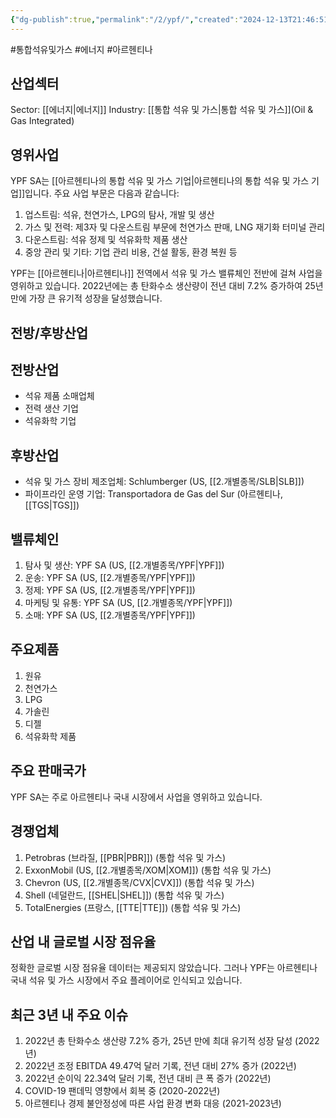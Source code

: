 ```yaml
---
{"dg-publish":true,"permalink":"/2/ypf/","created":"2024-12-13T21:46:51.079+09:00","updated":"2025-06-03T20:06:02.251+09:00"}
---
```


#통합석유및가스 #에너지 #아르헨티나

## 산업섹터

Sector: [[에너지\|에너지]]
Industry: [[통합 석유 및 가스\|통합 석유 및 가스]](Oil & Gas Integrated)

## 영위사업

YPF SA는 [[아르헨티나의 통합 석유 및 가스 기업\|아르헨티나의 통합 석유 및 가스 기업]]입니다. 주요 사업 부문은 다음과 같습니다:

1. 업스트림: 석유, 천연가스, LPG의 탐사, 개발 및 생산
2. 가스 및 전력: 제3자 및 다운스트림 부문에 천연가스 판매, LNG 재기화 터미널 관리
3. 다운스트림: 석유 정제 및 석유화학 제품 생산
4. 중앙 관리 및 기타: 기업 관리 비용, 건설 활동, 환경 복원 등

YPF는 [[아르헨티나\|아르헨티나]] 전역에서 석유 및 가스 밸류체인 전반에 걸쳐 사업을 영위하고 있습니다. 2022년에는 총 탄화수소 생산량이 전년 대비 7.2% 증가하여 25년 만에 가장 큰 유기적 성장을 달성했습니다.

## 전방/후방산업

## 전방산업

- 석유 제품 소매업체
- 전력 생산 기업
- 석유화학 기업

## 후방산업

- 석유 및 가스 장비 제조업체: Schlumberger (US, [[2.개별종목/SLB\|SLB]])
- 파이프라인 운영 기업: Transportadora de Gas del Sur (아르헨티나, [[TGS\|TGS]])

## 밸류체인

1. 탐사 및 생산: YPF SA (US, [[2.개별종목/YPF\|YPF]])
2. 운송: YPF SA (US, [[2.개별종목/YPF\|YPF]])
3. 정제: YPF SA (US, [[2.개별종목/YPF\|YPF]])
4. 마케팅 및 유통: YPF SA (US, [[2.개별종목/YPF\|YPF]])
5. 소매: YPF SA (US, [[2.개별종목/YPF\|YPF]])

## 주요제품

1. 원유
2. 천연가스
3. LPG
4. 가솔린
5. 디젤
6. 석유화학 제품

## 주요 판매국가

YPF SA는 주로 아르헨티나 국내 시장에서 사업을 영위하고 있습니다.

## 경쟁업체

1. Petrobras (브라질, [[PBR\|PBR]]) (통합 석유 및 가스)
2. ExxonMobil (US, [[2.개별종목/XOM\|XOM]]) (통합 석유 및 가스)
3. Chevron (US, [[2.개별종목/CVX\|CVX]]) (통합 석유 및 가스)
4. Shell (네덜란드, [[SHEL\|SHEL]]) (통합 석유 및 가스)
5. TotalEnergies (프랑스, [[TTE\|TTE]]) (통합 석유 및 가스)

## 산업 내 글로벌 시장 점유율

정확한 글로벌 시장 점유율 데이터는 제공되지 않았습니다. 그러나 YPF는 아르헨티나 국내 석유 및 가스 시장에서 주요 플레이어로 인식되고 있습니다.

## 최근 3년 내 주요 이슈

1. 2022년 총 탄화수소 생산량 7.2% 증가, 25년 만에 최대 유기적 성장 달성 (2022년)
2. 2022년 조정 EBITDA 49.47억 달러 기록, 전년 대비 27% 증가 (2022년)
3. 2022년 순이익 22.34억 달러 기록, 전년 대비 큰 폭 증가 (2022년)
4. COVID-19 팬데믹 영향에서 회복 중 (2020-2022년)
5. 아르헨티나 경제 불안정성에 따른 사업 환경 변화 대응 (2021-2023년)